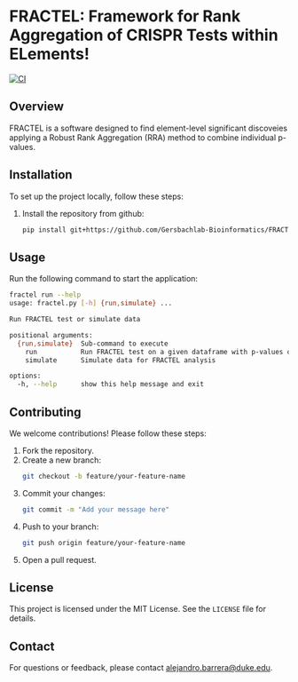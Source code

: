 # FRACTEL: Framework for Rank Aggregation of CRISPR Tests within ELements!
[![CI](https://github.com/Gersbachlab-Bioinformatics/FRACTEL/actions/workflows/ci.yml/badge.svg)](https://github.com/Gersbachlab-Bioinformatics/FRACTEL/actions/workflows/ci.yml)

## Overview

FRACTEL is a software designed to find element-level significant discoveies applying a Robust Rank Aggregation (RRA) method to combine individual p-values.

## Installation

To set up the project locally, follow these steps:

1. Install the repository from github:
    ```bash
    pip install git+https://github.com/Gersbachlab-Bioinformatics/FRACTEL
    ```

## Usage

Run the following command to start the application:
```bash
fractel run --help
usage: fractel.py [-h] {run,simulate} ...

Run FRACTEL test or simulate data

positional arguments:
  {run,simulate}  Sub-command to execute
    run           Run FRACTEL test on a given dataframe with p-values of grouped elements
    simulate      Simulate data for FRACTEL analysis

options:
  -h, --help      show this help message and exit
```

## Contributing

We welcome contributions! Please follow these steps:

1. Fork the repository.
2. Create a new branch:
    ```bash
    git checkout -b feature/your-feature-name
    ```
3. Commit your changes:
    ```bash
    git commit -m "Add your message here"
    ```
4. Push to your branch:
    ```bash
    git push origin feature/your-feature-name
    ```
5. Open a pull request.

## License

This project is licensed under the MIT License. See the `LICENSE` file for details.

## Contact

For questions or feedback, please contact alejandro.barrera@duke.edu.

